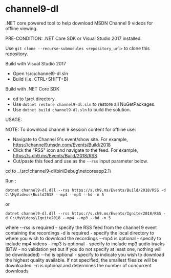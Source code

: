 # channel9-dl

.NET core powered tool to help download MSDN Channel 9 videos for offline viewing.

PRE-CONDITION: .NET Core SDK or Visual Studio 2017 installed.

Use `git clone --recurse-submodules <repository_url>` to clone this repository.

Build with Visual Studio 2017
  - Open \src\channel9-dl.sln
  - Build (i.e. CTRL+SHIFT+B)

Build with .NET Core SDK 
  - cd to \src\ directory.
  - Use `dotnet restore channel9-dl.sln` to restore all NuGetPackages.
  - Use `dotnet build channel9-dl.sln` to build the solution.


USAGE:

NOTE: To download channel 9 session content for offline use:
  - Navigate to Channel 9's event/show site. For example, https://channel9.msdn.com/Events/Build/2018
  -  Click the "RSS" icon and navigate to the feed.  For example, https://s.ch9.ms/Events/Build/2018/RSS.
  - Cut/paste this feed and use as the `--rss` input parameter below. 

cd to ..\src\channel9-dl\bin\Debug\netcoreapp2.1\

Run :

`dotnet channel9-dl.dll --rss https://s.ch9.ms/Events/Build/2018/RSS -d C:\MyVideos\Build2018 --mp4 --mp3 --hd -n 5`

or 

`dotnet channel9-dl.dll --rss https://s.ch9.ms/Events/Ignite/2018/RSS -d C:\MyVideos\Ignite2018 --mp4 --mp3 --hd -n 5`


where
  --rss is required - specify the RSS feed from the channel 9 event containing the recordings
  -d is required - specify the local directory to where you wish to download the recordings
  --mp4 is optional - specify to include mp4 videos
  --mp3 is optional - specify to include mp3 audio tracks
  (BTW - no validation yet but if you do not specify at least one, nothing will be downloaded)
  --hd is optional - specify to indicate you wish to download the highest quality available.  If not specified, the smallest filesize will be downloaded.
  -n is optional and determines the number of concurrent downloads
